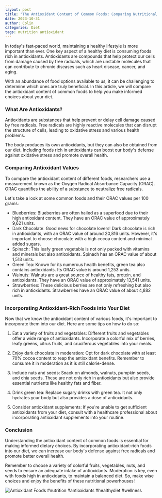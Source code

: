 ```yaml
---
layout: post
title: "The Antioxidant Content of Common Foods: Comparing Nutritional Values"
date: 2023-10-31
author: Colin
categories: Diet
tags: nutrition antioxidant
---
```


In today's fast-paced world, maintaining a healthy lifestyle is more important than ever. One key aspect of a healthy diet is consuming foods rich in antioxidants. Antioxidants are compounds that help protect our cells from damage caused by free radicals, which are unstable molecules that can contribute to chronic diseases such as heart disease, cancer, and aging.

With an abundance of food options available to us, it can be challenging to determine which ones are truly beneficial. In this article, we will compare the antioxidant content of common foods to help you make informed choices about your diet.

### What Are Antioxidants?

Antioxidants are substances that help prevent or delay cell damage caused by free radicals. Free radicals are highly reactive molecules that can disrupt the structure of cells, leading to oxidative stress and various health problems.

The body produces its own antioxidants, but they can also be obtained from our diet. Including foods rich in antioxidants can boost our body's defense against oxidative stress and promote overall health.

### Comparing Antioxidant Values

To compare the antioxidant content of different foods, researchers use a measurement known as the Oxygen Radical Absorbance Capacity (ORAC). ORAC quantifies the ability of a substance to neutralize free radicals.

Let's take a look at some common foods and their ORAC values per 100 grams:

- Blueberries: Blueberries are often hailed as a superfood due to their high antioxidant content. They have an ORAC value of approximately 9,621 units.
- Dark Chocolate: Good news for chocolate lovers! Dark chocolate is rich in antioxidants, with an ORAC value of around 20,816 units. However, it's important to choose chocolate with a high cocoa content and minimal added sugars.
- Spinach: This leafy green vegetable is not only packed with vitamins and minerals but also antioxidants. Spinach has an ORAC value of about 1,513 units.
- Green Tea: Known for its numerous health benefits, green tea also contains antioxidants. Its ORAC value is around 1,253 units.
- Walnuts: Walnuts are a great source of healthy fats, protein, and antioxidants. They have an ORAC value of approximately 13,541 units.
- Strawberries: These delicious berries are not only refreshing but also rich in antioxidants. Strawberries have an ORAC value of about 4,882 units.

### Incorporating Antioxidant-Rich Foods into Your Diet

Now that we know the antioxidant content of various foods, it's important to incorporate them into our diet. Here are some tips on how to do so:

1. Eat a variety of fruits and vegetables: Different fruits and vegetables offer a wide range of antioxidants. Incorporate a colorful mix of berries, leafy greens, citrus fruits, and cruciferous vegetables into your meals.

2. Enjoy dark chocolate in moderation: Opt for dark chocolate with at least 70% cocoa content to reap the antioxidant benefits. Remember to consume it in moderation as it is still calorie-dense.

3. Include nuts and seeds: Snack on almonds, walnuts, pumpkin seeds, and chia seeds. These are not only rich in antioxidants but also provide essential nutrients like healthy fats and fiber.

4. Drink green tea: Replace sugary drinks with green tea. It not only hydrates your body but also provides a dose of antioxidants.

5. Consider antioxidant supplements: If you're unable to get sufficient antioxidants from your diet, consult with a healthcare professional about incorporating antioxidant supplements into your routine.

### Conclusion

Understanding the antioxidant content of common foods is essential for making informed dietary choices. By incorporating antioxidant-rich foods into our diet, we can increase our body's defense against free radicals and promote better overall health.

Remember to choose a variety of colorful fruits, vegetables, nuts, and seeds to ensure an adequate intake of antioxidants. Moderation is key, even with foods high in antioxidants, to maintain a balanced diet. So, make wise choices and enjoy the benefits of these nutritional powerhouses!

![Antioxidant Foods](https://source.unsplash.com/1600x900/?antioxidant-foods) #nutrition #antioxidants #healthydiet #wellness